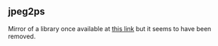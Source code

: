 jpeg2ps
---
Mirror of a library once available at [this link](http://www.pdflib.com/fileadmin/pdflib/products/more/jpeg2ps/jpeg2ps-1.9.tar.gz) but it seems to have been removed.